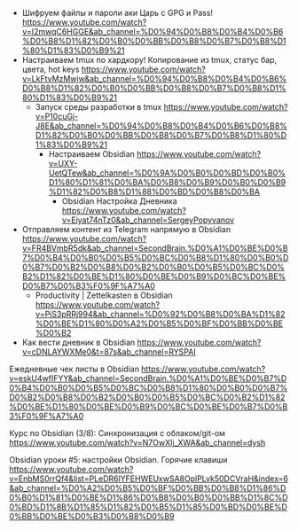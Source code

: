 - Шифруем файлы и пароли аки Царь с GPG и Pass!
  https://www.youtube.com/watch?v=I2mwqC6HGGE&ab_channel=%D0%94%D0%B8%D0%B4%D0%B6%D0%B8%D1%82%D0%B0%D0%BB%D0%B8%D0%B7%D0%B8%D1%80%D1%83%D0%B9%21
- Настраиваем tmux по хардкору! Копирование из tmux, статус бар, цвета, hot keys
  https://www.youtube.com/watch?v=LkFtvMzMwjw&ab_channel=%D0%94%D0%B8%D0%B4%D0%B6%D0%B8%D1%82%D0%B0%D0%BB%D0%B8%D0%B7%D0%B8%D1%80%D1%83%D0%B9%21
  - Запуск среды разработки в tmux
    https://www.youtube.com/watch?v=P10cuGj-J8E&ab_channel=%D0%94%D0%B8%D0%B4%D0%B6%D0%B8%D1%82%D0%B0%D0%BB%D0%B8%D0%B7%D0%B8%D1%80%D1%83%D0%B9%21
    - Настраиваем Obsidian
      https://www.youtube.com/watch?v=UXY-UetQTew&ab_channel=%D0%9A%D0%B0%D0%BD%D0%B0%D1%80%D1%81%D0%BA%D0%B8%D0%B9%D0%B0%D0%B9%D1%82%D0%B8%D1%88%D0%BD%D0%B8%D0%BA
      - Obsidian Настройка Дневника
        https://www.youtube.com/watch?v=Eiyat74nTz0&ab_channel=SergeyPopyvanov
- Отправляем контент из Telegram напрямую в Obsidian
  https://www.youtube.com/watch?v=FR4BVmbR5dk&ab_channel=SecondBrain.%D0%A1%D0%BE%D0%B7%D0%B4%D0%B0%D0%B5%D0%BC%D0%B8%D1%80%D0%B0%D0%B7%D0%B2%D0%B8%D0%B2%D0%B0%D0%B5%D0%BC%D0%B2%D1%82%D0%BE%D1%80%D0%BE%D0%B9%D0%BC%D0%BE%D0%B7%D0%B3%F0%9F%A7%A0
  - Productivity | Zettelkasten в Obsidian
    https://www.youtube.com/watch?v=PiS3pRRj994&ab_channel=%D0%92%D0%B8%D0%BA%D1%82%D0%BE%D1%80%D0%A2%D0%B5%D0%BF%D0%BB%D0%BE%D0%B2
- Как вести дневник в Obsidian
      https://www.youtube.com/watch?v=cDNLAYWXMe0&t=87s&ab_channel=RYSPAI


Ежедневные чек листы в Obsidian
https://www.youtube.com/watch?v=eskU4wfIFYY&ab_channel=SecondBrain.%D0%A1%D0%BE%D0%B7%D0%B4%D0%B0%D0%B5%D0%BC%D0%B8%D1%80%D0%B0%D0%B7%D0%B2%D0%B8%D0%B2%D0%B0%D0%B5%D0%BC%D0%B2%D1%82%D0%BE%D1%80%D0%BE%D0%B9%D0%BC%D0%BE%D0%B7%D0%B3%F0%9F%A7%A0

Курс по Obsidian (3/8): Синхронизация с облаком/git-ом
https://www.youtube.com/watch?v=N7OwXIj_XWA&ab_channel=dysh

Obsidian уроки #5: настройки Obsidian. Горячие клавиши
https://www.youtube.com/watch?v=EnbMS0rrQf4&list=PLeDR6lYFEHWEUxwSA8OplPLvk50DCVraH&index=6&ab_channel=%D0%A2%D0%B5%D0%BF%D0%BB%D0%B8%D1%86%D0%B0%D1%81%D0%BE%D1%86%D0%B8%D0%B0%D0%BB%D1%8C%D0%BD%D1%8B%D1%85%D1%82%D0%B5%D1%85%D0%BD%D0%BE%D0%BB%D0%BE%D0%B3%D0%B8%D0%B9

